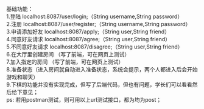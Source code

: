  

基础功能：  
1.登陆  localhost:8087/user/login;（String username,String password）  
2.注册  localhost:8087/user/register;（String username,String password）  
3.申请添加好友 localhost:8087/apply;（String user,String friend）  
4.同意好友请求 localhost:8087/agree;（String user,String friend）  
5.不同意好友请求 localhost:8087/disagree;（String user,String friend）  
6.在大厅里创建房间 （写了前端，可在网页上测试）  
7.加入指定的房间 （写了前端，可在网页上测试）  
8.准备状态（进入房间就自动进入准备状态，系统会提示，两个人都进入后会开始游戏和聊天）  
9.下棋的功能并没有实现完成，但写了后端代码，但也有问题，学长们可以看看然后给下意见；  
ps:  若用postman测试，则可用以上url测试接口，都为均为post；
